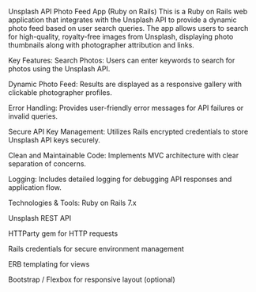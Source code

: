 Unsplash API Photo Feed App (Ruby on Rails)
This is a Ruby on Rails web application that integrates with the Unsplash API to provide a dynamic photo feed based on user search queries. The app allows users to search for high-quality, royalty-free images from Unsplash, displaying photo thumbnails along with photographer attribution and links.

Key Features:
Search Photos: Users can enter keywords to search for photos using the Unsplash API.

Dynamic Photo Feed: Results are displayed as a responsive gallery with clickable photographer profiles.

Error Handling: Provides user-friendly error messages for API failures or invalid queries.

Secure API Key Management: Utilizes Rails encrypted credentials to store Unsplash API keys securely.

Clean and Maintainable Code: Implements MVC architecture with clear separation of concerns.

Logging: Includes detailed logging for debugging API responses and application flow.

Technologies & Tools:
Ruby on Rails 7.x

Unsplash REST API

HTTParty gem for HTTP requests

Rails credentials for secure environment management

ERB templating for views

Bootstrap / Flexbox for responsive layout (optional)
